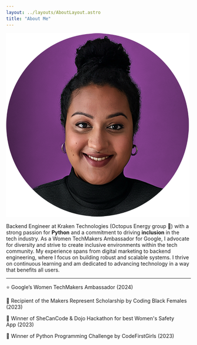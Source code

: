 ```yaml
---
layout: ../layouts/AboutLayout.astro
title: "About Me"
---
```


<!-- <div stle="text-align: center;"> -->

![amina ba software engineer kraken technologies](../assets/images/amina.png)

Backend Engineer at Kraken Technologies (Octopus Energy group 🐙) with a strong passion for **Python** and a commitment to driving **inclusion** in the tech industry. As a Women TechMakers Ambassador for Google, I advocate for diversity and strive to create inclusive environments within the tech community. My experience spans from digital marketing to backend engineering, where I focus on building robust and scalable systems. I thrive on continuous learning and am dedicated to advancing technology in a way that benefits all users.

---

⭐️ Google’s Women TechMakers Ambassador (2024)

🥇 Recipient of the Makers Represent Scholarship by Coding Black Females (2023)

🥇 Winner of SheCanCode & Dojo Hackathon for best Women's Safety App (2023)

🥇 Winner of Python Programming Challenge by CodeFirstGirls (2023)

